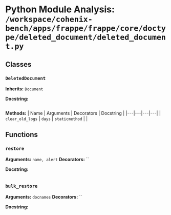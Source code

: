 # Python Module Analysis: `/workspace/cohenix-bench/apps/frappe/frappe/core/doctype/deleted_document/deleted_document.py`

## Classes

### `DeletedDocument`
**Inherits:** `Document`


**Docstring:**
```

```

**Methods:**
| Name | Arguments | Decorators | Docstring |
|---|---|---|---|
| `clear_old_logs` | `days` | `staticmethod` |  |





## Functions

### `restore`
**Arguments:** `name, alert`
**Decorators:** ``

**Docstring:**
```

```
### `bulk_restore`
**Arguments:** `docnames`
**Decorators:** ``

**Docstring:**
```

```

